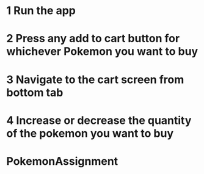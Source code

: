 # 1 Run the app

# 2 Press any add to cart button for whichever Pokemon you want to buy

# 3 Navigate to the cart screen from bottom tab

# 4 Increase or decrease the quantity of the pokemon you want to buy
# PokemonAssignment
